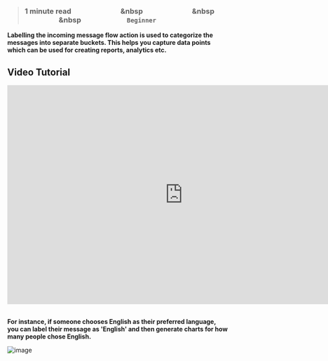 > ### **1 minute read &nbsp; &nbsp; &nbsp; &nbsp; &nbsp; &nbsp; &nbsp; &nbsp; &nbsp; &nbsp; &nbsp; &nbsp; &nbsp; &nbsp; &nbsp &nbsp; &nbsp; &nbsp; &nbsp; &nbsp; &nbsp; &nbsp; &nbsp; &nbsp; &nbsp; &nbsp; &nbsp; &nbsp; &nbsp; &nbsp &nbsp; &nbsp; &nbsp; &nbsp; &nbsp; &nbsp; &nbsp; &nbsp; &nbsp; &nbsp; &nbsp; &nbsp; &nbsp; &nbsp; &nbsp &nbsp; &nbsp; &nbsp; &nbsp; &nbsp; &nbsp; &nbsp; &nbsp; &nbsp; &nbsp; &nbsp; &nbsp; &nbsp; `Beginner`**

**Labelling the incoming message flow action is used to categorize the messages into separate buckets. This helps you capture data points which can be used for creating reports, analytics etc.** 

## Video Tutorial

<iframe width="800" height="500" src="https://www.youtube.com/embed/Y2KWDO7SfnI" title="YouTube video player" frameborder="0" allow="accelerometer; autoplay; clipboard-write; encrypted-media; gyroscope; picture-in-picture; web-share" allowfullscreen></iframe>

<br />
<br />

**For instance, if someone chooses English as their preferred language, you can label their message as 'English' and then generate charts for how many people chose English.**

![image](https://user-images.githubusercontent.com/32592458/218254849-f5049dcb-4c84-4250-b235-efec35a43360.png)